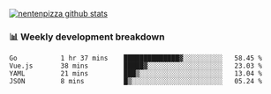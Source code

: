 [![nentenpizza github stats](https://github-readme-stats.vercel.app/api?username=nentenpizza&count_private=true)](https://github.com/anuraghazra/github-readme-stats)

### 📊 Weekly development breakdown
<!--START_SECTION:waka-->
```text
Go           1 hr 37 mins    ██████████████▓░░░░░░░░░░   58.45 % 
Vue.js       38 mins         █████▓░░░░░░░░░░░░░░░░░░░   23.03 % 
YAML         21 mins         ███▒░░░░░░░░░░░░░░░░░░░░░   13.04 % 
JSON         8 mins          █▒░░░░░░░░░░░░░░░░░░░░░░░   05.24 % 
```
<!--END_SECTION:waka-->

